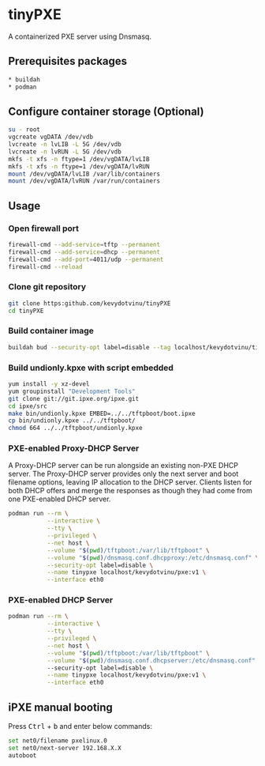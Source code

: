 # tinyPXE
A containerized PXE server using Dnsmasq.

## Prerequisites packages
```bash
* buildah
* podman
```

## Configure container storage (Optional)
```bash
su - root
vgcreate vgDATA /dev/vdb
lvcreate -n lvLIB -L 5G /dev/vdb
lvcreate -n lvRUN -L 5G /dev/vdb
mkfs -t xfs -n ftype=1 /dev/vgDATA/lvLIB
mkfs -t xfs -n ftype=1 /dev/vgDATA/lvRUN
mount /dev/vgDATA/lvLIB /var/lib/containers
mount /dev/vgDATA/lvRUN /var/run/containers
```

## Usage
### Open firewall port
```bash
firewall-cmd --add-service=tftp --permanent
firewall-cmd --add-service=dhcp --permanent
firewall-cmd --add-port=4011/udp --permanent
firewall-cmd --reload
```

### Clone git repository
```bash
git clone https:github.com/kevydotvinu/tinyPXE
cd tinyPXE
```

### Build container image
```bash
buildah bud --security-opt label=disable --tag localhost/kevydotvinu/tinypxe:v1 .
```

### Build undionly.kpxe with script embedded
```bash
yum install -y xz-devel
yum groupinstall "Development Tools"
git clone git://git.ipxe.org/ipxe.git
cd ipxe/src
make bin/undionly.kpxe EMBED=../../tftpboot/boot.ipxe
cp bin/undionly.kpxe ../../tftpboot/
chmod 664 ../../tftpboot/undionly.kpxe
```

### PXE-enabled Proxy-DHCP Server
A Proxy-DHCP server can be run alongside an existing non-PXE DHCP server. The Proxy-DHCP server provides only the next server and boot filename options, leaving IP allocation to the DHCP server. Clients listen for both DHCP offers and merge the responses as though they had come from one PXE-enabled DHCP server.  

```bash
podman run --rm \
           --interactive \
           --tty \
           --privileged \
           --net host \
           --volume "$(pwd)/tftpboot:/var/lib/tftpboot" \
           --volume "$(pwd)/dnsmasq.conf.dhcpproxy:/etc/dnsmasq.conf" \
           --security-opt label=disable \
           --name tinypxe localhost/kevydotvinu/pxe:v1 \
           --interface eth0
```

### PXE-enabled DHCP Server
```bash
podman run --rm \
           --interactive \
           --tty \
           --privileged \
           --net host \
           --volume "$(pwd)/tftpboot:/var/lib/tftpboot" \
           --volume "$(pwd)/dnsmasq.conf.dhcpserver:/etc/dnsmasq.conf" 
           --security-opt label=disable \
           --name tinypxe localhost/kevydotvinu/pxe:v1 \
           --interface eth0
```
## iPXE manual booting
Press <kbd>Ctrl</kbd> + <kbd>b</kbd> and enter below commands:
```bash
set net0/filename pxelinux.0
set net0/next-server 192.168.X.X
autoboot
```
